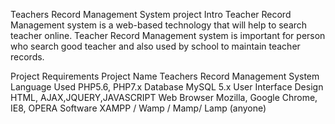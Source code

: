 Teachers Record Management System project Intro
Teacher Record Management system is a web-based technology that will help to search teacher online.
Teacher Record Management system is important for person who search good teacher and also used by school to maintain teacher records.

Project Requirements
Project Name	Teachers Record Management System
Language Used	PHP5.6, PHP7.x
Database	MySQL 5.x
User Interface Design	HTML, AJAX,JQUERY,JAVASCRIPT
Web Browser	Mozilla, Google Chrome, IE8, OPERA
Software	XAMPP / Wamp / Mamp/ Lamp (anyone)
